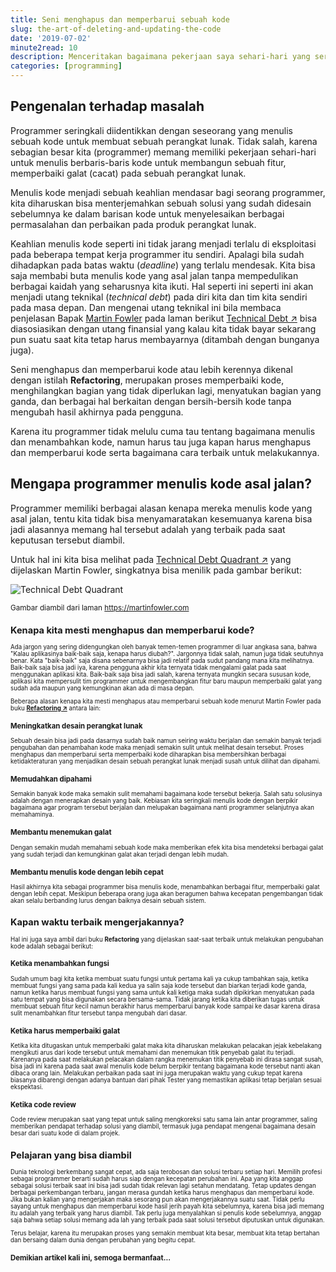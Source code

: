 ```yaml
---
title: Seni menghapus dan memperbarui sebuah kode
slug: the-art-of-deleting-and-updating-the-code
date: '2019-07-02'
minute2read: 10
description: Menceritakan bagaimana pekerjaan saya sehari-hari yang seringkali berhadapan dengan keharusan untuk menghapus kode orang lain
categories: [programming]
---
```


## Pengenalan terhadap masalah

Programmer seringkali diidentikkan dengan seseorang yang menulis sebuah kode untuk membuat sebuah perangkat lunak. Tidak salah, karena sebagian besar kita (programmer) memang memiliki pekerjaan sehari-hari untuk menulis berbaris-baris kode untuk membangun sebuah fitur, memperbaiki galat (cacat) pada sebuah perangkat lunak.

Menulis kode menjadi sebuah keahlian mendasar bagi seorang programmer, kita diharuskan bisa menterjemahkan sebuah solusi yang sudah didesain sebelumnya ke dalam barisan kode untuk menyelesaikan berbagai permasalahan dan perbaikan pada produk perangkat lunak.

Keahlian menulis kode seperti ini tidak jarang menjadi terlalu di eksploitasi pada beberapa tempat kerja programmer itu sendiri. Apalagi bila sudah dihadapkan pada batas waktu (*deadline*) yang terlalu mendesak. Kita bisa saja membabi buta menulis kode yang asal jalan tanpa mempedulikan berbagai kaidah yang seharusnya kita ikuti. Hal seperti ini seperti ini akan menjadi utang teknikal (*technical debt*) pada diri kita dan tim kita sendiri pada masa depan. Dan mengenai utang teknikal ini bila membaca penjelasan Bapak [Martin Fowler](https://martinfowler.com/) pada laman berikut [Technical Debt ↗️](https://martinfowler.com/bliki/TechnicalDebt.html) bisa diasosiasikan dengan utang finansial yang kalau kita tidak bayar sekarang pun suatu saat kita tetap harus membayarnya (ditambah dengan bunganya juga).

Seni menghapus dan memperbarui kode atau lebih kerennya dikenal dengan istilah **Refactoring**, merupakan proses memperbaiki kode, menghilangkan bagian yang tidak diperlukan lagi, menyatukan bagian yang ganda, dan berbagai hal berkaitan dengan bersih-bersih kode tanpa mengubah hasil akhirnya pada pengguna.

Karena itu programmer tidak melulu cuma tau tentang bagaimana menulis dan menambahkan kode, namun harus tau juga kapan harus menghapus dan memperbarui kode serta bagaimana cara terbaik untuk melakukannya.

## Mengapa programmer menulis kode asal jalan?

Programmer memiliki berbagai alasan kenapa mereka menulis kode yang asal jalan, tentu kita tidak bisa menyamaratakan kesemuanya karena bisa jadi alasannya memang hal tersebut adalah yang terbaik pada saat keputusan tersebut diambil.

Untuk hal ini kita bisa melihat pada [Technical Debt Quadrant ↗️](https://martinfowler.com/bliki/TechnicalDebtQuadrant.html) yang dijelaskan Martin Fowler, singkatnya bisa menilik pada gambar berikut:

<img v-lazyload src="/images/placeholder-1x1.png" data-src="/content-images/the-art-of-deleting-and-updating-the-code/quadran.png" alt="Technical Debt Quadrant">

<small class="caption">Gambar diambil dari laman https://martinfowler.com<small>

## Kenapa kita mesti menghapus dan memperbarui kode?

Ada jargon yang sering didengungkan oleh banyak temen-temen programmer di luar angkasa sana, bahwa "Kalau aplikasinya baik-baik saja, kenapa harus diubah?". Jargonnya tidak salah, namun juga tidak seutuhnya benar. Kata "baik-baik" saja disana sebenarnya bisa jadi relatif pada sudut pandang mana kita melihatnya. Baik-baik saja bisa jadi iya, karena pengguna akhir kita ternyata tidak mengalami galat pada saat menggunakan aplikasi kita. Baik-baik saja bisa jadi salah, karena ternyata mungkin secara sususan kode, aplikasi kita mempersulit tim programmer untuk mengembangkan fitur baru maupun memperbaiki galat yang sudah ada maupun yang kemungkinan akan ada di masa depan.

Beberapa alasan kenapa kita mesti menghapus atau memperbarui sebuah kode menurut Martin Fowler pada buku **[Refactoring ↗️](https://refactoring.com/)** antara lain:

### Meningkatkan desain perangkat lunak

Sebuah desain bisa jadi pada dasarnya sudah baik namun seiring waktu berjalan dan semakin banyak terjadi pengubahan dan penambahan kode maka menjadi semakin sulit untuk melihat desain tersebut. Proses menghapus dan memperbarui serta memperbaiki kode diharapkan bisa membersihkan berbagai ketidakteraturan yang menjadikan desain sebuah perangkat lunak menjadi susah untuk dilihat dan dipahami.

### Memudahkan dipahami

Semakin banyak kode maka semakin sulit memahami bagaimana kode tersebut bekerja. Salah satu solusinya adalah dengan menerapkan desain yang baik. Kebiasan kita seringkali menulis kode dengan berpikir bagaimana agar program tersebut berjalan dan melupakan bagaimana nanti programmer selanjutnya akan memahaminya.

### Membantu menemukan galat

Dengan semakin mudah memahami sebuah kode maka memberikan efek kita bisa mendeteksi berbagai galat yang sudah terjadi dan kemungkinan galat akan terjadi dengan lebih mudah.

### Membantu menulis kode dengan lebih cepat

Hasil akhirnya kita sebagai programmer bisa menulis kode, menambahkan berbagai fitur, memperbaiki galat dengan lebih cepat. Meskipun beberapa orang juga akan beragumen bahwa kecepatan pengembangan tidak akan selalu berbanding lurus dengan baiknya desain sebuah sistem.

## Kapan waktu terbaik mengerjakannya?

Hal ini juga saya ambil dari buku **Refactoring** yang dijelaskan saat-saat terbaik untuk melakukan pengubahan kode adalah sebagai berikut:

### Ketika menambahkan fungsi

Sudah umum bagi kita ketika membuat suatu fungsi untuk pertama kali ya cukup tambahkan saja, ketika membuat fungsi yang sama pada kali kedua ya salin saja kode tersebut dan biarkan terjadi kode ganda, namun ketika harus membuat fungsi yang sama untuk kali ketiga maka sudah dipikirkan menyatukan pada satu tempat yang bisa digunakan secara bersama-sama. Tidak jarang ketika kita diberikan tugas untuk membuat sebuah fitur kecil namun berakhir harus memperbarui banyak kode sampai ke dasar karena dirasa sulit menambahkan fitur tersebut tanpa mengubah dari dasar.

### Ketika harus memperbaiki galat

Ketika kita ditugaskan untuk memperbaiki galat maka kita diharuskan melakukan pelacakan jejak kebelakang mengikuti arus dari kode tersebut untuk memahami dan menemukan titik penyebab galat itu terjadi. Karenanya pada saat melakukan pelacakan dalam rangka menemukan titik penyebab ini dirasa sangat susah, bisa jadi ini karena pada saat awal menulis kode belum berpikir tentang bagaimana kode tersebut nanti akan dibaca orang lain. Melakukan perbaikan pada saat ini juga merupakan waktu yang cukup tepat karena biasanya dibarengi dengan adanya bantuan dari pihak Tester yang memastikan aplikasi tetap berjalan sesuai ekspektasi.

### Ketika code review

Code review merupakan saat yang tepat untuk saling mengkoreksi satu sama lain antar programmer, saling memberikan pendapat terhadap solusi yang diambil, termasuk juga pendapat mengenai bagaimana desain besar dari suatu kode di dalam projek.

## Pelajaran yang bisa diambil

Dunia teknologi berkembang sangat cepat, ada saja terobosan dan solusi terbaru setiap hari. Memilih profesi sebagai programmer berarti sudah harus siap dengan kecepatan perubahan ini. Apa yang kita anggap sebagai solusi terbaik saat ini bisa jadi sudah tidak relevan lagi setahun mendatang. Tetap updates dengan berbagai perkembangan terbaru, jangan merasa gundah ketika harus menghapus dan memperbarui kode. Jika bukan kalian yang mengerjakan maka sesorang pun akan mengerjakannya suatu saat. Tidak perlu sayang untuk menghapus dan memperbarui kode hasil jerih payah kita sebelumnya, karena bisa jadi memang itu adalah yang terbaik yang harus diambil. Tak perlu juga menyalahkan si penulis kode sebelumnya, anggap saja bahwa setiap solusi memang ada lah yang terbaik pada saat solusi tersebut diputuskan untuk digunakan.

Terus belajar, karena itu merupakan proses yang semakin membuat kita besar, membuat kita tetap bertahan dan bersaing dalam dunia dengan perubahan yang begitu cepat.

### Demikian artikel kali ini, semoga bermanfaat...
